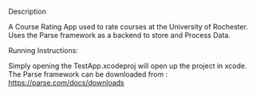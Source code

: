 Description

A Course Rating App used to rate courses at the University of Rochester. Uses the Parse framework as a backend to store and Process Data. 


Running Instructions:

Simply opening the TestApp.xcodeproj will open up the project in xcode. 
The Parse framework can be downloaded from : https://parse.com/docs/downloads